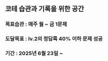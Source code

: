 ## 코테 습관과 기록을 위한 공간

### 목표습관 : 매주 월 ~ 금 1문제 
### 도달목표 : lv.2의 정답륙 40% 이하 문제 성공 
### 기간 : 2025년 6월 23일 ~ 
